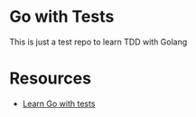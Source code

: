 # Go with Tests
This is just a test repo to learn TDD with Golang

# Resources
- [Learn Go with tests](https://quii.gitbook.io/learn-go-with-tests/go-fundamentals/hello-world)
